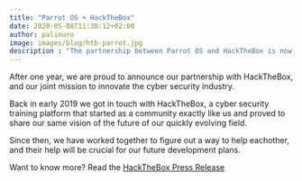 ```yaml
---
title: "Parrot OS + HackTheBox"
date: 2020-05-08T11:30:12+02:00
author: palinuro
image: images/blog/htb-parrot.jpg
description : "The partnership between Parrot OS and HackTheBox is now official. Read the press release"
---
```


After one year, we are proud to announce our partnership with HackTheBox, and our joint mission to innovate the cyber security industry.

Back in early 2019 we got in touch with HackTheBox, a cyber security training platform that started as a community exactly like us and proved to share our same vision of the future of our quickly evolving field.

Since then, we have worked together to figure out a way to help eachother, and their help will be crucial for our future development plans.

Want to know more? Read the [HackTheBox Press Release](https://www.hackthebox.eu/press/supporting-parrot-os)
